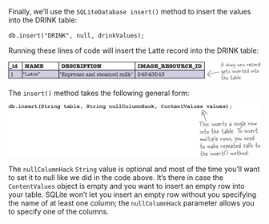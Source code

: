 Finally, we’ll use the `SQLiteDatabase insert()` method to insert the values into the DRINK table:
```
db.insert("DRINK", null, drinkValues);
```

Running these lines of code will insert the Latte record into the DRINK table:

![](.guides/img/19.png)

The `insert()` method takes the following general form:

![](.guides/img/20.png)

The `nullColumnHack` `String` value is optional and most of the time you’ll want to set it to null like we did in the code above. It’s there in case the `ContentValues` object is empty and you want to insert an empty row into your table. SQLite won’t let you insert an empty row without you specifying the name of at least one column; the `nullColumnHack` parameter allows you to specify one of the columns.
